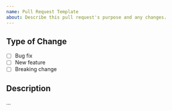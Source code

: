 ```yaml
---
name: Pull Request Template
about: Describe this pull request's purpose and any changes.
---
```


## Type of Change

- [ ] Bug fix
- [ ] New feature
- [ ] Breaking change

## Description

...
